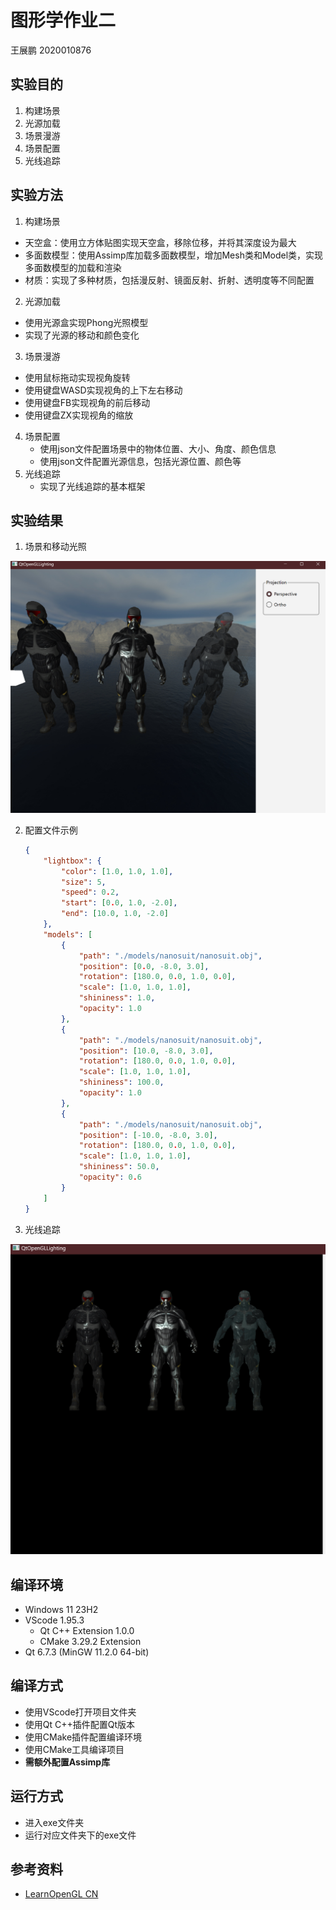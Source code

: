 # 图形学作业二
王展鹏 2020010876
## 实验目的
1. 构建场景
2. 光源加载
3. 场景漫游
4. 场景配置
5. 光线追踪
## 实验方法
1. 构建场景
  - 天空盒：使用立方体贴图实现天空盒，移除位移，并将其深度设为最大
  - 多面数模型：使用Assimp库加载多面数模型，增加Mesh类和Model类，实现多面数模型的加载和渲染
  - 材质：实现了多种材质，包括漫反射、镜面反射、折射、透明度等不同配置
2. 光源加载
 - 使用光源盒实现Phong光照模型
 - 实现了光源的移动和颜色变化
3. 场景漫游
  - 使用鼠标拖动实现视角旋转
  - 使用键盘WASD实现视角的上下左右移动
  - 使用键盘FB实现视角的前后移动
  - 使用键盘ZX实现视角的缩放
4. 场景配置
    - 使用json文件配置场景中的物体位置、大小、角度、颜色信息
    - 使用json文件配置光源信息，包括光源位置、颜色等
5. 光线追踪
    - 实现了光线追踪的基本框架
## 实验结果
1. 场景和移动光照

![alt text](res/doc/20241201_111235_872.png)

2. 配置文件示例

    ```json
    {
        "lightbox": {
            "color": [1.0, 1.0, 1.0],
            "size": 5,
            "speed": 0.2,
            "start": [0.0, 1.0, -2.0],
            "end": [10.0, 1.0, -2.0]
        },
        "models": [
            {
                "path": "./models/nanosuit/nanosuit.obj",
                "position": [0.0, -8.0, 3.0],
                "rotation": [180.0, 0.0, 1.0, 0.0],
                "scale": [1.0, 1.0, 1.0],
                "shininess": 1.0,
                "opacity": 1.0
            },
            {
                "path": "./models/nanosuit/nanosuit.obj",
                "position": [10.0, -8.0, 3.0],
                "rotation": [180.0, 0.0, 1.0, 0.0],
                "scale": [1.0, 1.0, 1.0],
                "shininess": 100.0,
                "opacity": 1.0
            },
            {
                "path": "./models/nanosuit/nanosuit.obj",
                "position": [-10.0, -8.0, 3.0],
                "rotation": [180.0, 0.0, 1.0, 0.0],
                "scale": [1.0, 1.0, 1.0],
                "shininess": 50.0,
                "opacity": 0.6
            }
        ]
    }
    ```
3. 光线追踪

![alt text](res/doc/20241201_111213_242.png)



## 编译环境
- Windows 11 23H2
- VScode 1.95.3 
  - Qt C++ Extension 1.0.0
  - CMake 3.29.2 Extension
- Qt 6.7.3 (MinGW 11.2.0 64-bit)

## 编译方式
- 使用VScode打开项目文件夹
- 使用Qt C++插件配置Qt版本
- 使用CMake插件配置编译环境
- 使用CMake工具编译项目
- **需额外配置Assimp库**

## 运行方式
- 进入exe文件夹
- 运行对应文件夹下的exe文件

## 参考资料
- [LearnOpenGL CN](https://learnopengl-cn.github.io/)